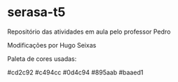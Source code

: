 # serasa-t5
Repositório das atividades em aula pelo professor Pedro

Modificações por Hugo Seixas

Paleta de cores usadas:

#cd2c92
#c494cc
#0d4c94
#895aab
#baaed1
